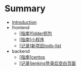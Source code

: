 # Summary

* [Introduction](README.md)
* frontend
    * [\[指南\]fidder抓包](./doc/frontend/manual/fiddler-capture.md)
    * [\[指南\]小程序](./doc/frontend/manual/miniProgram.md)
    * [\[记录\]新项目todo-list](./doc/frontend/record/newProjectTodo.md)
* backend
    * [\[指南\]centos](./doc/backend/manual/centos.md)
    * [\[记录\]jenkins登录后空白页面](./doc/backend/record/jenkinsEmptyPage.md)